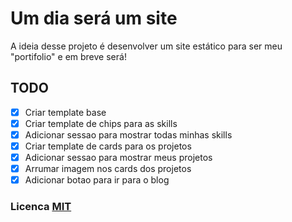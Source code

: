 # Um dia será um site

A ideia desse projeto é desenvolver um site estático para ser meu "portifolio" e em breve será!
<br>

## TODO
- [x] Criar template base
- [x] Criar template de chips para as skills
- [x] Adicionar sessao para mostrar todas minhas skills
- [x] Criar template de cards para os projetos
- [x] Adicionar sessao para mostrar meus projetos
- [x] Arrumar imagem nos cards dos projetos
- [x] Adicionar botao para ir para o blog

### Licenca [MIT](https://github.com/Logikoz/me/blob/master/LICENSE)
